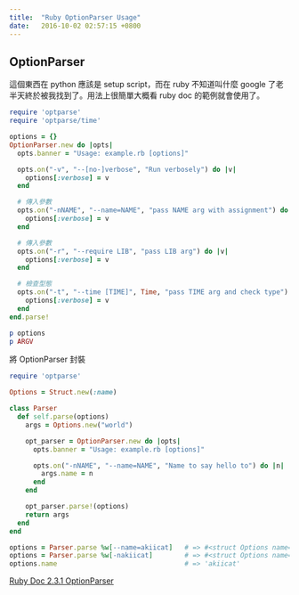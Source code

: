 ```yaml
---
title:  "Ruby OptionParser Usage"
date:   2016-10-02 02:57:15 +0800
---
```


## OptionParser

這個東西在 python 應該是 setup script，而在 ruby 不知道叫什麼 google 了老半天終於被我找到了。用法上很簡單大概看 ruby doc 的範例就會使用了。

```ruby
require 'optparse'
require 'optparse/time'

options = {}
OptionParser.new do |opts|
  opts.banner = "Usage: example.rb [options]"

  opts.on("-v", "--[no-]verbose", "Run verbosely") do |v|
    options[:verbose] = v
  end

  # 傳入參數
  opts.on("-nNAME", "--name=NAME", "pass NAME arg with assignment") do |v|
    options[:verbose] = v
  end

  # 傳入參數
  opts.on("-r", "--require LIB", "pass LIB arg") do |v|
    options[:verbose] = v
  end

  # 檢查型態
  opts.on("-t", "--time [TIME]", Time, "pass TIME arg and check type") do |v|
    options[:verbose] = v
  end
end.parse!

p options
p ARGV
```

<!--excerpt-->

將 OptionParser 封裝

```ruby
require 'optparse'

Options = Struct.new(:name)

class Parser
  def self.parse(options)
    args = Options.new("world")

    opt_parser = OptionParser.new do |opts|
      opts.banner = "Usage: example.rb [options]"

      opts.on("-nNAME", "--name=NAME", "Name to say hello to") do |n|
        args.name = n
      end
    end

    opt_parser.parse!(options)
    return args
  end
end

options = Parser.parse %w[--name=akiicat]   # => #<struct Options name="akiicat">
options = Parser.parse %w[-nakiicat]        # => #<struct Options name="akiicat">
options.name                                # => 'akiicat'
```

[Ruby Doc 2.3.1 OptionParser](http://ruby-doc.org/stdlib-2.3.1/libdoc/optparse/rdoc/OptionParser.html)
